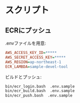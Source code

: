 # スクリプト

## ECRにプッシュ

.envファイルを用意:

```ini
AWS_ACCESS_KEY_ID=*****
AWS_SECRET_ACCESS_KEY=*****
AWS_REGION=ap-northeast-1
ECR_LAMBDA=sample-devel-tool
```

ビルドとプッシュ:

```bash
bin/ecr_login.bash  .env.sample
bin/ecr_build.bash  .env.sample
bin/ecr_push.bash  .env.sample
```
